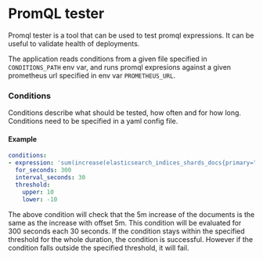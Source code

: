# PromQL tester

Promql tester is a tool that can be used to test promql expressions.
It can be useful to validate health of deployments.

The application reads conditions from a given file
specified in `CONDITIONS_PATH` env var, and runs promql expresions
against a given prometheus url specified in env var `PROMETHEUS_URL`.

### Conditions

Conditions describe what should be tested, how often and for how long.
Conditions need to be specified in a yaml config file.


#### Example

```yaml
conditions:
- expression: 'sum(increase(elasticsearch_indices_shards_docs{primary="true",index=~"foobar.*"}[5m])) - sum(increase(elasticsearch_indices_shards_docs{primary="true",index=~"foobar.*"}[5m] offset 5m))'
  for_seconds: 300
  interval_seconds: 30
  threshold:
    upper: 10
    lower: -10
```

The above condition will check that the 5m increase of the documents is the same as the increase with offset 5m.
This condition will be evaluated for 300 seconds each 30 seconds.
If the condition stays within the specified threshold for the whole duration, the condition is successful.
However if the condition falls outside the specified threshold, it will fail.

